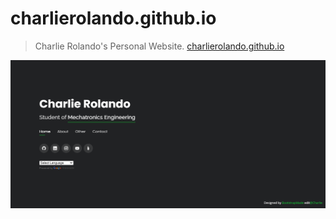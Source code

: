 # charlierolando.github.io

> Charlie Rolando's Personal Website. [charlierolando.github.io](https://charlierolando.github.io/)

<!-- ![image](https://user-images.githubusercontent.com/106483372/216805070-dad0ea33-3ef8-48ee-aa24-ccfcf2ca460e.png) -->
![image](https://github.com/charlierolando/charlierolando.github.io/blob/main/assets/img/images1.png)
